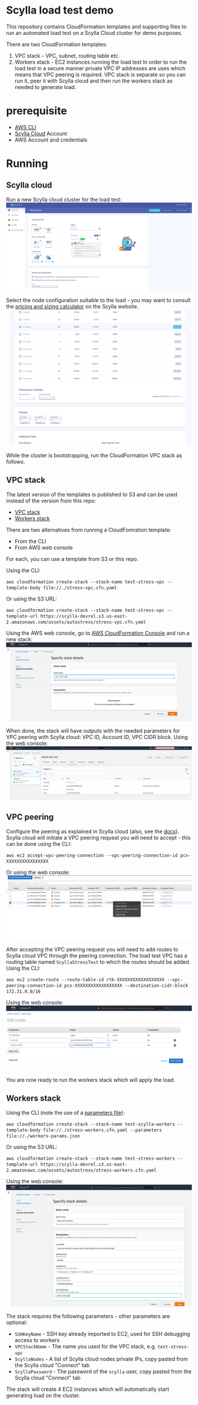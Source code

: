 # Scylla load test demo
This repository contains CloudFormation templates and supporting files to run an automated load test on a Scylla Cloud cluster for demo purposes.

There are two CloudFormation templates:
1. VPC stack - VPC, subnet, routing table etc.
2. Workers stack - EC2 instances running the load test
In order to run the load test in a secure manner private VPC IP addresses are uses which means that VPC peering is required. VPC stack is separate so you can run it, peer it with Scylla cloud and then run the workers stack as needed to generate load.

# prerequisite
- [AWS CLI](https://aws.amazon.com/cli/)
- [Scylla Cloud](https://cloud.scylladb.com) Account
- AWS Account and credentials

# Running
## Scylla cloud
Run a new Scylla cloud cluster for the load test:
![](assets/scylla-cloud-new-cluster.png)

Select the node configuration suitable to the load - you may want to consult the [pricing and sizing calculator](https://www.scylladb.com/pricing/#pricing-calc) on the Scylla website.
![](assets/scylla-cloud-instance-config.png)

While the cluster is bootstrapping, run the CloudFormation VPC stack as follows.

## VPC stack
The latest version of the templates is published to S3 and can be used instead of the version from this repo:
- [VPC stack](https://scylla-devrel.s3.us-east-2.amazonaws.com/assets/autostress/stress-vpc.cfn.yaml)
- [Workers stack](https://scylla-devrel.s3.us-east-2.amazonaws.com/assets/autostress/stress-workers.cfn.yaml)

There are two alternatives from running a CloudFomration template:
- From the CLI
- From AWS web console

For each, you can use a template from S3 or this repo. 

Using the CLI:
```
aws cloudformation create-stack --stack-name test-stress-vpc --template-body file://./stress-vpc.cfn.yaml
```
Or using the S3 URL:
```
aws cloudformation create-stack --stack-name test-stress-vpc --template-url https://scylla-devrel.s3.us-east-2.amazonaws.com/assets/autostress/stress-vpc.cfn.yaml
```

Using the AWS web console, go to [AWS CloudFormation Console](https://console.aws.amazon.com/cloudformation/home) and run a new stack:
![New VPC stack](assets/cloudformation-vpc-run.png)

When done, the stack will have outputs with the needed parameters for VPC peering with Scylla cloud: VPC ID, Account ID, VPC CIDR block.
Using the web console:
![VPC stack outputs](assets/cloudformation-vpc-outputs.png)

## VPC peering
Configure the peering as explained in Scylla cloud (also, see the [docs](https://docs.scylladb.com/scylla-cloud/cloud-setup/vpc-peering/)). Scylla cloud will initiate a VPC peering request you will need to accept - this can be done using the CLI:
```
aws ec2 accept-vpc-peering-connection --vpc-peering-connection-id pcx-XXXXXXXXXXXXXXXX
```

Or using the web console:
![VPC peering accept](assets/vpc-peering-accept.png)

After accepting the VPC peering request you will need to add routes to Scylla cloud VPC through the peering connection. The load test VPC has a routing table named `ScyllaStressTest` to which the routes should be added. Using the CLI:
```
aws ec2 create-route --route-table-id rtb-XXXXXXXXXXXXXXXXXX --vpc-peering-connection-id pcx-XXXXXXXXXXXXXXXXXX --destination-cidr-block 172.31.0.0/16
```

Using the web console:
![VPC routes add](assets/vpc-peering-routes-add.png)

You are now ready to run the workers stack which will apply the load.
## Workers stack
Using the CLI (note the use of a [parameters file](https://aws.amazon.com/blogs/devops/passing-parameters-to-cloudformation-stacks-with-the-aws-cli-and-powershell/)):
```
aws cloudformation create-stack --stack-name test-scylla-workers --template-body file://./stress-workers.cfn.yaml --parameters file://./workers-params.json
```
Or using the S3 URL:
```
aws cloudformation create-stack --stack-name test-stress-workers --template-url https://scylla-devrel.s3.us-east-2.amazonaws.com/assets/autostress/stress-workers.cfn.yaml
```

Using the web console:
![CloudFormation run workers stack](assets/cloudformation-workers-run.png)

The stack requires the following parameters - other parameters are optional:
- `SSHKeyName` - SSH key already imported to EC2, used for SSH debugging access to workers
- `VPCStackName` - The name you used for the VPC stack, e.g. `test-stress-vpc`
- `ScyllaNodes` - A list of Scylla cloud nodes private IPs, copy pasted from the Scylla cloud "Connect" tab
- `ScyllaPassword` - The password of the `scylla` user, copy pasted from the Scylla cloud "Connect" tab

The stack will create 4 EC2 instances which will automatically start generating load on the cluster.
